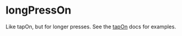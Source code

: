 # longPressOn

Like tapOn, but for longer presses. See the [tapOn](tapon.md#long-press) docs for examples.
